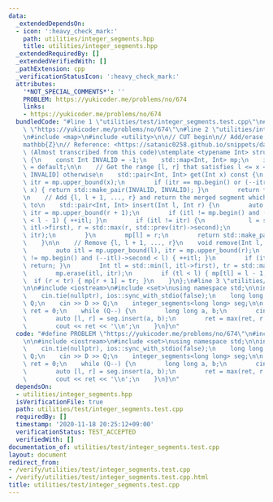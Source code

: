 ```yaml
---
data:
  _extendedDependsOn:
  - icon: ':heavy_check_mark:'
    path: utilities/integer_segments.hpp
    title: utilities/integer_segments.hpp
  _extendedRequiredBy: []
  _extendedVerifiedWith: []
  _pathExtension: cpp
  _verificationStatusIcon: ':heavy_check_mark:'
  attributes:
    '*NOT_SPECIAL_COMMENTS*': ''
    PROBLEM: https://yukicoder.me/problems/no/674
    links:
    - https://yukicoder.me/problems/no/674
  bundledCode: "#line 1 \"utilities/test/integer_segments.test.cpp\"\n#define PROBLEM\
    \ \"https://yukicoder.me/problems/no/674\"\n#line 2 \"utilities/integer_segments.hpp\"\
    \n#include <map>\n#include <utility>\n\n// CUT begin\n// Add/erase ranges on \\\
    mathbb{Z}\n// Reference: <https://satanic0258.github.io/snippets/data-structure/SegmentMap.html>\
    \ (Almost transcribed from this code)\ntemplate <typename Int> struct integer_segments\
    \ {\n    const Int INVALID = -1;\n    std::map<Int, Int> mp;\n    integer_segments()\
    \ = default;\n\n    // Get the range [l, r] that satisfies l <= x <= r, or [INVALID,\
    \ INVALID] otherwise\n    std::pair<Int, Int> get(Int x) const {\n        auto\
    \ itr = mp.upper_bound(x);\n        if (itr == mp.begin() or (--itr)->second <\
    \ x) { return std::make_pair(INVALID, INVALID); }\n        return *itr;\n    }\n\
    \n    // Add {l, l + 1, ..., r} and return the merged segment which [l, r] belongs\
    \ to\n    std::pair<Int, Int> insert(Int l, Int r) {\n        auto itl = mp.upper_bound(l),\
    \ itr = mp.upper_bound(r + 1);\n        if (itl != mp.begin() and (--itl)->second\
    \ < l - 1) { ++itl; }\n        if (itl != itr) {\n            l = std::min(l,\
    \ itl->first), r = std::max(r, std::prev(itr)->second);\n            mp.erase(itl,\
    \ itr);\n        }\n        mp[l] = r;\n        return std::make_pair(l, r);\n\
    \    }\n\n    // Remove {l, l + 1, ..., r}\n    void remove(Int l, Int r) {\n\
    \        auto itl = mp.upper_bound(l), itr = mp.upper_bound(r);\n        if (itl\
    \ != mp.begin() and (--itl)->second < l) { ++itl; }\n        if (itl == itr) {\
    \ return; }\n        Int tl = std::min(l, itl->first), tr = std::max(r, std::prev(itr)->second);\n\
    \        mp.erase(itl, itr);\n        if (tl < l) { mp[tl] = l - 1; }\n      \
    \  if (r < tr) { mp[r + 1] = tr; }\n    }\n};\n#line 3 \"utilities/test/integer_segments.test.cpp\"\
    \n\n#include <iostream>\n#include <set>\nusing namespace std;\n\nint main() {\n\
    \    cin.tie(nullptr), ios::sync_with_stdio(false);\n    long long D;\n    int\
    \ Q;\n    cin >> D >> Q;\n    integer_segments<long long> seg;\n\n    long long\
    \ ret = 0;\n    while (Q--) {\n        long long a, b;\n        cin >> a >> b;\n\
    \        auto [l, r] = seg.insert(a, b);\n        ret = max(ret, r - l + 1);\n\
    \        cout << ret << '\\n';\n    }\n}\n"
  code: "#define PROBLEM \"https://yukicoder.me/problems/no/674\"\n#include \"utilities/integer_segments.hpp\"\
    \n\n#include <iostream>\n#include <set>\nusing namespace std;\n\nint main() {\n\
    \    cin.tie(nullptr), ios::sync_with_stdio(false);\n    long long D;\n    int\
    \ Q;\n    cin >> D >> Q;\n    integer_segments<long long> seg;\n\n    long long\
    \ ret = 0;\n    while (Q--) {\n        long long a, b;\n        cin >> a >> b;\n\
    \        auto [l, r] = seg.insert(a, b);\n        ret = max(ret, r - l + 1);\n\
    \        cout << ret << '\\n';\n    }\n}\n"
  dependsOn:
  - utilities/integer_segments.hpp
  isVerificationFile: true
  path: utilities/test/integer_segments.test.cpp
  requiredBy: []
  timestamp: '2020-11-18 20:25:12+09:00'
  verificationStatus: TEST_ACCEPTED
  verifiedWith: []
documentation_of: utilities/test/integer_segments.test.cpp
layout: document
redirect_from:
- /verify/utilities/test/integer_segments.test.cpp
- /verify/utilities/test/integer_segments.test.cpp.html
title: utilities/test/integer_segments.test.cpp
---
```

